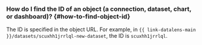 ### How do I find the ID of an object (a connection, dataset, chart, or dashboard)? {#how-to-find-object-id}

The ID is specified in the object URL. For example, in `{{ link-datalens-main }}/datasets/scuxhh1jrrlql-new-dataset`, the ID is `scuxhh1jrrlql`.
